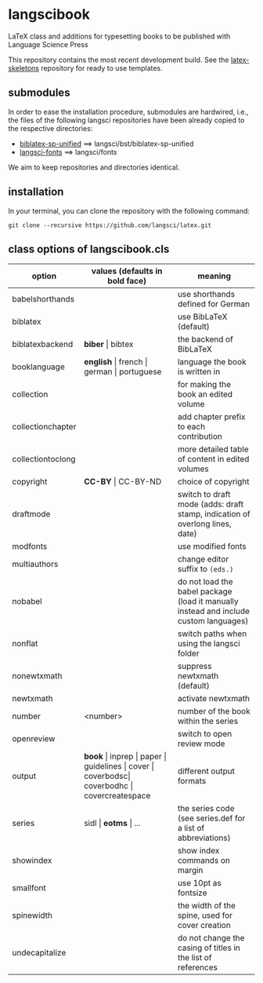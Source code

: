 # langscibook

LaTeX class and additions for typesetting books to be published with Language Science Press

This repository contains the most recent development build. See the [latex-skeletons](https://github.com/langsci/latex-skeletons) repository for ready to use templates.

## submodules

In order to ease the installation procedure, submodules are hardwired, i.e., the files of the following langsci repositories have been already copied to the respective directories:

 * [biblatex-sp-unified](https://github.com/langsci/biblatex-sp-unified) ==>  langsci/bst/biblatex-sp-unified
 * [langsci-fonts](https://github.com/langsci/langsci-fonts) ==> langsci/fonts

We aim to keep repositories and directories identical.

## installation

In your terminal, you can clone the repository with the following command:

`git clone --recursive https://github.com/langsci/latex.git`

## class options of langscibook.cls

option | values (defaults in bold face) | meaning
-------|--------|---------
babelshorthands | | use shorthands defined for German
biblatex | | use BibLaTeX (default)
biblatexbackend | **biber** \| bibtex  | the backend of BibLaTeX
booklanguage | **english** \| french \| german \| portuguese | language the book is written in
collection | | for making the book an edited volume
collectionchapter | | add chapter prefix to each contribution
collectiontoclong | | more detailed table of content in edited volumes
copyright | **CC-BY** \| CC-BY-ND | choice of copyright
draftmode | | switch to draft mode (adds: draft stamp, indication of overlong lines, date)
modfonts | | use modified fonts
multiauthors | | change editor suffix to `(eds.)`
nobabel | | do not load the babel package (load it manually instead and include custom languages)
nonflat | | switch paths when using the langsci folder
nonewtxmath | | suppress newtxmath (default)
newtxmath | | activate newtxmath
number | \<number\> | number of the book within the series
openreview | | switch to open review mode
output | **book** \| inprep \| paper \| guidelines \| cover \| coverbodsc\| coverbodhc \| covercreatespace | different output formats
series | sidl \| __eotms__ \| ... | the series code (see series.def for a list of abbreviations)
showindex | | show index commands on margin
smallfont | | use 10pt as fontsize
spinewidth | | the width of the spine, used for cover creation
undecapitalize | | do not change the casing of titles in the list of references
